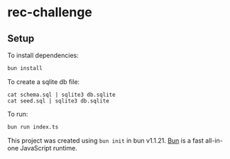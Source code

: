 # rec-challenge

## Setup

To install dependencies:

```bash
bun install
```

To create a sqlite db file:
```shell
cat schema.sql | sqlite3 db.sqlite
cat seed.sql | sqlite3 db.sqlite
```

To run:

```bash
bun run index.ts
```

This project was created using `bun init` in bun v1.1.21. [Bun](https://bun.sh) is a fast all-in-one JavaScript runtime.
